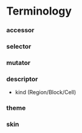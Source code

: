 # Terminology

### accessor

### selector

### mutator

### descriptor
- kind (Region/Block/Cell)

### theme

### skin

